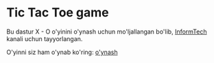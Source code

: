 # Tic Tac Toe game

Bu dastur X - O o'yinini o'ynash uchun mo'ljallangan bo'lib, [InformTech](https://www.youtube.com/results?search_query=informtech) kanali uchun tayyorlangan.

O'yinni siz ham o'ynab ko'ring: [o'ynash](https://tic-tac-toe-game-00.netlify.app/)
